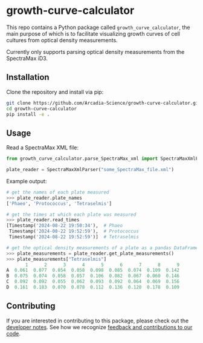 # growth-curve-calculator

This repo contains a Python package called `growth_curve_calculator`, the main purpose of which is to facilitate visualizing growth curves of cell cultures from optical density measurements.

Currently only supports parsing optical density measurements from the SpectraMax iD3.

## Installation

Clone the repository and install via pip:
```bash
git clone https://github.com/Arcadia-Science/growth-curve-calculator.git
cd growth-curve-calculator
pip install -e .
```

<!-- The package is hosted on PyPI and can be installed using pip:

```bash
pip install growth-curve-calculator
``` -->

## Usage

Read a SpectraMax XML file:
```python
from growth_curve_calculator.parse_SpectraMax_xml import SpectraMaxXmlParser

plate_reader = SpectraMaxXmlParser("some_SpectraMax_file.xml")
```

Example output:
```python
# get the names of each plate measured
>>> plate_reader.plate_names
['Phaeo', 'Protococcus', 'Tetraselmis']

# get the times at which each plate was measured
>>> plate_reader.read_times
[Timestamp('2024-08-22 19:50:34'),  # Phaeo
 Timestamp('2024-08-22 19:52:59'),  # Protococcus
 Timestamp('2024-08-22 19:52:59')]  # Tetraselmis

# get the optical density measurements of a plate as a pandas DataFrame
>>> plate_measurements = plate_reader.get_plate_measurements()
>>> plate_measurements["Tetraselmis"]
       1      2      3      4      5      6      7      8      9
A  0.061  0.077  0.054  0.058  0.098  0.085  0.074  0.109  0.142
B  0.075  0.074  0.058  0.057  0.106  0.082  0.067  0.060  0.146
C  0.092  0.092  0.055  0.062  0.093  0.092  0.064  0.069  0.156
D  0.161  0.183  0.070  0.078  0.112  0.136  0.120  0.178  0.109
```

## Contributing

If you are interested in contributing to this package, please check out the [developer notes](docs/development.md).
See how we recognize [feedback and contributions to our code](https://github.com/Arcadia-Science/arcadia-software-handbook/blob/main/guides-and-standards/guide-credit-for-contributions.md).
